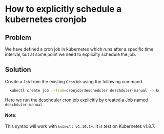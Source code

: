# How to explicitly schedule a kubernetes cronjob 

## Problem
We have defined a cron job in kubernetes which runs after a specific time interval, but at some point we need to explicilty schedule the job.

## Solution
Create a `Job` from the existing `CronJob` using the following command.

```bash
  kubectl create job --from=cronjob/descheduler deschduler-manual -n kube-system

```
Here we run the deschduler cron job explicitly by created a Job named `deschduler-manual`

#### Note:

This syntax will work with `kubectl v1.10.1+`. It is test on Kubernetes v1.8.7. 
